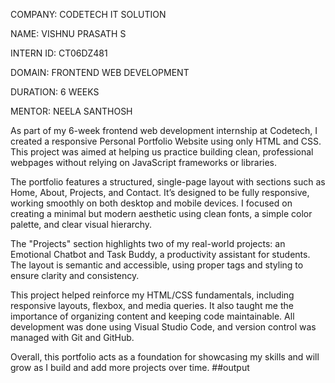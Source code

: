 COMPANY: CODETECH IT SOLUTION

NAME: VISHNU PRASATH S

INTERN ID: CT06DZ481

DOMAIN: FRONTEND WEB DEVELOPMENT

DURATION: 6 WEEKS

MENTOR: NEELA SANTHOSH


As part of my 6-week frontend web development internship at Codetech, I created a responsive Personal Portfolio Website using only HTML and CSS. This project was aimed at helping us practice building clean, professional webpages without relying on JavaScript frameworks or libraries.

The portfolio features a structured, single-page layout with sections such as Home, About, Projects, and Contact. It’s designed to be fully responsive, working smoothly on both desktop and mobile devices. I focused on creating a minimal but modern aesthetic using clean fonts, a simple color palette, and clear visual hierarchy.

The "Projects" section highlights two of my real-world projects: an Emotional Chatbot and Task Buddy, a productivity assistant for students. The layout is semantic and accessible, using proper tags and styling to ensure clarity and consistency.

This project helped reinforce my HTML/CSS fundamentals, including responsive layouts, flexbox, and media queries. It also taught me the importance of organizing content and keeping code maintainable. All development was done using Visual Studio Code, and version control was managed with Git and GitHub.

Overall, this portfolio acts as a foundation for showcasing my skills and will grow as I build and add more projects over time.
##output



